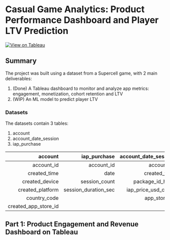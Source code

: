 # Casual Game Analytics: Product Performance Dashboard and Player LTV Prediction

[![View on Tableau](https://img.shields.io/badge/View_on_Tableau-PURPLE?logo=Tableau)](https://public.tableau.com/app/profile/linh.chu3700/viz/GameAnalyticsDashboard_17437556396800/YTD)


## Summary
The project was built using a dataset from a Supercell game, with 2 main deliverables:
1. (Done) A Tableau dashboard to monitor and analyze app metrics: engagement, monetization, cohort retention and LTV
2. (WIP) An ML model to predict player LTV

### Datasets
The datasets contain 3 tables:
1. account
2. account_date_session
3. iap_purchase

| account | iap_purchase | account_date_session |
|-----:|---------------:|--:|
| account_id |	account_id |	account_id |
| created_time |	date	| created_time |
| created_device |	session_count |	package_id_hash |
| created_platform |	session_duration_sec |	iap_price_usd_cents |
| country_code |	|	app_store_id | 
| created_app_store_id	| |	

## Part 1: Product Engagement and Revenue Dashboard on Tableau

